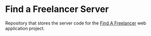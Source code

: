 # Find a Freelancer Server

Repository that stores the server code for the <a href="https://github.com/antoanparashkevov/find-a-freelancer-angular">Find A Freelancer</a> web application project.
